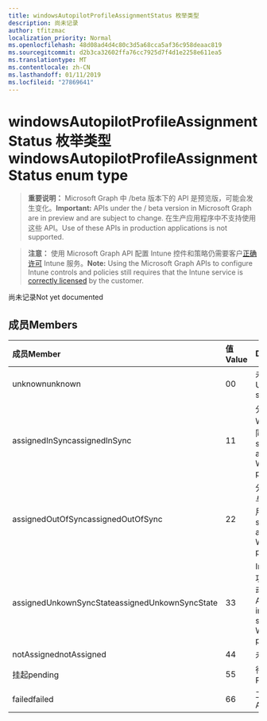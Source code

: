 ```yaml
---
title: windowsAutopilotProfileAssignmentStatus 枚举类型
description: 尚未记录
author: tfitzmac
localization_priority: Normal
ms.openlocfilehash: 48d08ad4d4c80c3d5a68cca5af36c958deaac819
ms.sourcegitcommit: d2b3ca32602ffa76cc7925d7f4d1e2258e611ea5
ms.translationtype: MT
ms.contentlocale: zh-CN
ms.lasthandoff: 01/11/2019
ms.locfileid: "27869641"
---
```

# <a name="windowsautopilotprofileassignmentstatus-enum-type"></a><span data-ttu-id="e1787-103">windowsAutopilotProfileAssignmentStatus 枚举类型</span><span class="sxs-lookup"><span data-stu-id="e1787-103">windowsAutopilotProfileAssignmentStatus enum type</span></span>

> <span data-ttu-id="e1787-104">**重要说明：** Microsoft Graph 中 /beta 版本下的 API 是预览版，可能会发生变化。</span><span class="sxs-lookup"><span data-stu-id="e1787-104">**Important:** APIs under the / beta version in Microsoft Graph are in preview and are subject to change.</span></span> <span data-ttu-id="e1787-105">在生产应用程序中不支持使用这些 API。</span><span class="sxs-lookup"><span data-stu-id="e1787-105">Use of these APIs in production applications is not supported.</span></span>

> <span data-ttu-id="e1787-106">**注意：** 使用 Microsoft Graph API 配置 Intune 控件和策略仍需要客户[正确许可](https://go.microsoft.com/fwlink/?linkid=839381) Intune 服务。</span><span class="sxs-lookup"><span data-stu-id="e1787-106">**Note:** Using the Microsoft Graph APIs to configure Intune controls and policies still requires that the Intune service is [correctly licensed](https://go.microsoft.com/fwlink/?linkid=839381) by the customer.</span></span>

<span data-ttu-id="e1787-107">尚未记录</span><span class="sxs-lookup"><span data-stu-id="e1787-107">Not yet documented</span></span>
## <a name="members"></a><span data-ttu-id="e1787-108">成员</span><span class="sxs-lookup"><span data-stu-id="e1787-108">Members</span></span>
|<span data-ttu-id="e1787-109">成员</span><span class="sxs-lookup"><span data-stu-id="e1787-109">Member</span></span>|<span data-ttu-id="e1787-110">值</span><span class="sxs-lookup"><span data-stu-id="e1787-110">Value</span></span>|<span data-ttu-id="e1787-111">Description</span><span class="sxs-lookup"><span data-stu-id="e1787-111">Description</span></span>|
|:---|:---|:---|
|<span data-ttu-id="e1787-112">unknown</span><span class="sxs-lookup"><span data-stu-id="e1787-112">unknown</span></span>|<span data-ttu-id="e1787-113">0</span><span class="sxs-lookup"><span data-stu-id="e1787-113">0</span></span>|<span data-ttu-id="e1787-114">未知的工作分配状态</span><span class="sxs-lookup"><span data-stu-id="e1787-114">Unknown assignment status</span></span>|
|<span data-ttu-id="e1787-115">assignedInSync</span><span class="sxs-lookup"><span data-stu-id="e1787-115">assignedInSync</span></span>|<span data-ttu-id="e1787-116">1</span><span class="sxs-lookup"><span data-stu-id="e1787-116">1</span></span>|<span data-ttu-id="e1787-117">分配 Intune 中成功的 Windows 自动试用计划同步</span><span class="sxs-lookup"><span data-stu-id="e1787-117">Assigned successfully in Intune and in sync with Windows auto pilot program</span></span>|
|<span data-ttu-id="e1787-118">assignedOutOfSync</span><span class="sxs-lookup"><span data-stu-id="e1787-118">assignedOutOfSync</span></span>|<span data-ttu-id="e1787-119">2</span><span class="sxs-lookup"><span data-stu-id="e1787-119">2</span></span>|<span data-ttu-id="e1787-120">分配 Intune 中成功的不与同步 Windows 自动试用计划</span><span class="sxs-lookup"><span data-stu-id="e1787-120">Assigned successfully in Intune and not in sync with Windows auto pilot program</span></span>|
|<span data-ttu-id="e1787-121">assignedUnkownSyncState</span><span class="sxs-lookup"><span data-stu-id="e1787-121">assignedUnkownSyncState</span></span>|<span data-ttu-id="e1787-122">3</span><span class="sxs-lookup"><span data-stu-id="e1787-122">3</span></span>|<span data-ttu-id="e1787-123">Intune 和任一中同步中成功分配或与 Windows 自动试用计划不同步</span><span class="sxs-lookup"><span data-stu-id="e1787-123">Assigned successfully in Intune and either in-sync or out of sync with Windows auto pilot program</span></span>|
|<span data-ttu-id="e1787-124">notAssigned</span><span class="sxs-lookup"><span data-stu-id="e1787-124">notAssigned</span></span>|<span data-ttu-id="e1787-125">4</span><span class="sxs-lookup"><span data-stu-id="e1787-125">4</span></span>|<span data-ttu-id="e1787-126">未分配</span><span class="sxs-lookup"><span data-stu-id="e1787-126">Not assigned</span></span>|
|<span data-ttu-id="e1787-127">挂起</span><span class="sxs-lookup"><span data-stu-id="e1787-127">pending</span></span>|<span data-ttu-id="e1787-128">5</span><span class="sxs-lookup"><span data-stu-id="e1787-128">5</span></span>|<span data-ttu-id="e1787-129">待处理的工作分配</span><span class="sxs-lookup"><span data-stu-id="e1787-129">Pending assignment</span></span>|
|<span data-ttu-id="e1787-130">failed</span><span class="sxs-lookup"><span data-stu-id="e1787-130">failed</span></span>|<span data-ttu-id="e1787-131">6</span><span class="sxs-lookup"><span data-stu-id="e1787-131">6</span></span>| <span data-ttu-id="e1787-132">工作分配失败</span><span class="sxs-lookup"><span data-stu-id="e1787-132">Assignment failed</span></span>|





